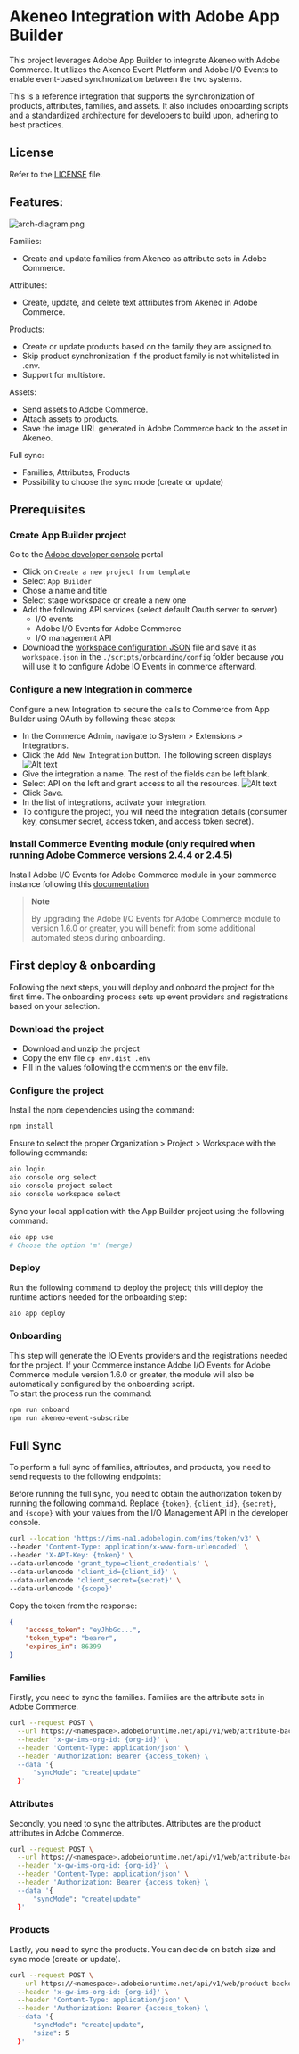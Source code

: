 # Akeneo Integration with Adobe App Builder
This project leverages Adobe App Builder to integrate Akeneo with Adobe Commerce. It utilizes the Akeneo Event Platform and Adobe I/O Events to enable event-based synchronization between the two systems.

This is a reference integration that supports the synchronization of products, attributes, families, and assets. It also includes onboarding scripts and a standardized architecture for developers to build upon, adhering to best practices.

## License
Refer to the [LICENSE](LICENSE.txt) file.

## Features:
![arch-diagram.png](docs/arch-diagram-1.png)

Families:
- Create and update families from Akeneo as attribute sets in Adobe Commerce.

Attributes:
- Create, update, and delete text attributes from Akeneo in Adobe Commerce.

Products:
- Create or update products based on the family they are assigned to.
- Skip product synchronization if the product family is not whitelisted in .env.
- Support for multistore.

Assets:
- Send assets to Adobe Commerce.
- Attach assets to products.
- Save the image URL generated in Adobe Commerce back to the asset in Akeneo.

Full sync:
- Families, Attributes, Products
- Possibility to choose the sync mode (create or update)

## Prerequisites

### Create App Builder project
Go to the [Adobe developer console](https://developer.adobe.com/console) portal
- Click on `Create a new project from template`
- Select `App Builder`
- Chose a name and title
- Select stage workspace or create a new one
- Add the following API services (select default Oauth server to server)
  - I/O events
  - Adobe I/O Events for Adobe Commerce
  - I/O management API
- Download the [workspace configuration JSON](https://developer.adobe.com/commerce/extensibility/events/project-setup/#download-the-workspace-configuration-file) file and save it as `workspace.json` in the `./scripts/onboarding/config` folder because you will use it to configure Adobe IO Events in commerce afterward.

### Configure a new Integration in commerce
Configure a new Integration to secure the calls to Commerce from App Builder using OAuth by following these steps:
- In the Commerce Admin, navigate to System > Extensions > Integrations.
- Click the `Add New Integration` button. The following screen displays
  ![Alt text](docs/new-integration.png "New Integration")
- Give the integration a name. The rest of the fields can be left blank.
- Select API on the left and grant access to all the resources.
  ![Alt text](docs/integration-all-apis-access.png "New Integration")
- Click Save.
- In the list of integrations, activate your integration.
- To configure the project, you will need the integration details (consumer key, consumer secret, access token, and access token secret).

### Install Commerce Eventing module (only required when running Adobe Commerce versions 2.4.4 or 2.4.5)
Install Adobe I/O Events for Adobe Commerce module in your commerce instance following this [documentation](https://developer.adobe.com/commerce/extensibility/events/installation/)

> **Note**
>
> By upgrading the Adobe I/O Events for Adobe Commerce module to version 1.6.0 or greater, you will benefit from some additional automated steps during onboarding.

## First deploy & onboarding
Following the next steps, you will deploy and onboard the project for the first time. The onboarding process sets up event providers and registrations based on your selection.

### Download the project
- Download and unzip the project
- Copy the env file `cp env.dist .env`
- Fill in the values following the comments on the env file.

### Configure the project
Install the npm dependencies using the command:
```bash
npm install
```

Ensure to select the proper Organization > Project > Workspace with the following commands:
```bash
aio login
aio console org select
aio console project select
aio console workspace select
```

Sync your local application with the App Builder project using the following command:
```bash
aio app use
# Choose the option 'm' (merge) 
```

### Deploy
Run the following command to deploy the project; this will deploy the runtime actions needed for the onboarding step:
```bash
aio app deploy
```
### Onboarding
This step will generate the IO Events providers and the registrations needed for the project.
If your Commerce instance Adobe I/O Events for Adobe Commerce module version 1.6.0 or greater, the module will also be automatically configured by the onboarding script.  
To start the process run the command:
```bash
npm run onboard
npm run akeneo-event-subscribe
```

## Full Sync
To perform a full sync of families, attributes, and products, you need to send requests to the following endpoints:

Before running the full sync, you need to obtain the authorization token by running the following command. 
Replace `{token}`, `{client_id}`, `{secret}`, and `{scope}` with your values from the I/O Management API in the developer console.

```bash
curl --location 'https://ims-na1.adobelogin.com/ims/token/v3' \
--header 'Content-Type: application/x-www-form-urlencoded' \
--header 'X-API-Key: {token}' \
--data-urlencode 'grant_type=client_credentials' \
--data-urlencode 'client_id={client_id}' \
--data-urlencode 'client_secret={secret}' \
--data-urlencode '{scope}'
```

Copy the token from the response:

```json
{
    "access_token": "eyJhbGc...",
    "token_type": "bearer",
    "expires_in": 86399
}
```

### Families
Firstly, you need to sync the families. Families are the attribute sets in Adobe Commerce.

```bash
curl --request POST \
  --url https://<namespace>.adobeioruntime.net/api/v1/web/attribute-backoffice/family-sync \
  --header 'x-gw-ims-org-id: {org-id}' \
  --header 'Content-Type: application/json' \
  --header 'Authorization: Bearer {access_token} \
  --data '{
      "syncMode": "create|update"
  }'
```

### Attributes
Secondly, you need to sync the attributes. Attributes are the product attributes in Adobe Commerce.

```bash
curl --request POST \
  --url https://<namespace>.adobeioruntime.net/api/v1/web/attribute-backoffice/attribute-sync \
  --header 'x-gw-ims-org-id: {org-id}' \
  --header 'Content-Type: application/json' \
  --header 'Authorization: Bearer {access_token} \
  --data '{
      "syncMode": "create|update"
  }'
```

### Products
Lastly, you need to sync the products. You can decide on batch size and sync mode (create or update).

```bash
curl --request POST \
  --url https://<namespace>.adobeioruntime.net/api/v1/web/product-backoffice/product-sync \
  --header 'x-gw-ims-org-id: {org-id}' \
  --header 'Content-Type: application/json' \
  --header 'Authorization: Bearer {access_token} \
  --data '{
      "syncMode": "create|update",
      "size": 5
  }'
```
